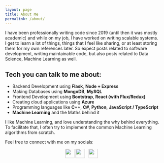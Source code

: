 ```yaml
---
layout: page
title: About Me
permalink: /about/
---
```



I have been professionally writing code since 2019 (until then it was mostly academic) and while on my job, I have worked on writing scalable systems. I get to learn a lot of things, things that I feel like sharing, or at least storing them for my own references later. So expect posts related to software development, writing maintainable code, but also posts related to Data Science, Machine Learning as well.

## Tech you can talk to me about:

* Backend Development using **Flask**, **Node + Express**
* Making Databases using **MongoDB**, **MySQL**
* Frontend Development using **Bootstrap**, **React (with Flux/Redux)**
* Creating cloud applications using **Azure**
* Programming languages like **C++**, **C#**, **Python**, **JavaScript / TypeScript**
* **Machine Learning** and the Maths behind it

I like Machine Learning, and love understanding the why behind everything. To facilitate that, I often try to implement the common Machine Learning algorithms from scratch.

Feel free to connect with me on my socials:

<p align="center">
<a href="https://www.linkedin.com/in/rodscaloppe/"><img height="30" src="https://github.com/WaylonWalker/WaylonWalker/blob/main/icon/linkedin.png?raw=true"></a>
<a href="https://twitter.com/rodscaloppe"><img height="30" src="https://github.com/WaylonWalker/WaylonWalker/blob/main/icon/twitter.png?raw=true"></a>&nbsp;&nbsp;
<a href="https://instagram.com/rodscaloppe"><img height="30" src="https://github.com/WaylonWalker/WaylonWalker/blob/main/icon/instagram.jpg?raw=true"></a>&nbsp;&nbsp;
</p>